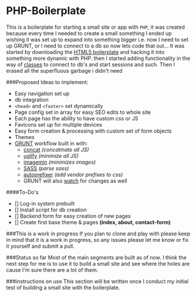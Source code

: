 PHP-Boilerplate
===============
This is a boilerplate for starting a small site or app with `PHP`, it was created because every time I needed to create a small something I ended up wishing it was set up to expand into something bigger i.e. now I need to set up GRUNT, or I need to connect to a db so now lets code that out...  It was started by downloading the [HTML5 boilerplate](http://html5boilerplate.com/) and hacking it into something more dynamic with PHP. then I started adding functionality in the way of [classes](http://www.php.net/manual/en/language.oop5.php) to connect to db's and start sessions and such. Then I erased all the superfluous garbage i didn't need

###Proposed Ideas to implement:

- Easy navigation set up
- db integration
- `<head>` and `<footer>` set dynamically
- Page config set in array for easy SEO edits to whole site
- Each page has the ability to have custom css or JS
- Favicons set up for multiple devices
- Easy form creation & processing with custom set of form objects
- Themes
- [GRUNT](http://gruntjs.com/) workflow built in with: 
    - [concat](https://www.npmjs.org/package/grunt-contrib-concat) *(concatinate all JS)*
    - [uglify](https://www.npmjs.org/package/grunt-contrib-uglify) *(minimize all JS)*
    - [imagemin](https://www.npmjs.org/package/grunt-contrib-imagemin) *(minimizes images)*
    - [SASS](http://sass-lang.com/) *(parse sass)*
    - [autoprefixer](https://www.npmjs.org/package/grunt-autoprefixer) *(add vendor prefixes to css)*
    - GRUNT will also [watch](https://www.npmjs.org/package/grunt-contrib-watch) for changes as well

####To-Do's
- [] Log-in system prebuilt
- [] Install script for db creation
- [] Backend form for easy creation of new pages
- [] Create first base theme & pages **(index, about, contact-form)**

###This is a work in progress
If you plan to clone and play with please keep in mind that it is a work in progress, so any issues please let me know or fix it yourself and submit a pull.

###Status so far
Most of the main segments are built as of now. I think the next step for me is to use it to build a small site and see where the holes are cause I'm sure there are a lot of them.

###instructions on use
This section will be written once I conduct my initial test of building a small site with the boilerplate.